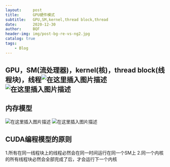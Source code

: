```yaml
---
layout:     post
title:      GPU硬件模式
subtitle:   GPU,SM,kernel,thread block,thread
date:       2020-12-30
author:     BQF
header-img: img/post-bg-re-vs-ng2.jpg
catalog: true
tags:
    - Blog
---
```





## GPU，SM(流处理器)，kernel(核)，thread block(线程块)，线程![在这里插入图片描述](https://img-blog.csdnimg.cn/20201230184958276.png?x-oss-process=image/watermark,type_ZmFuZ3poZW5naGVpdGk,shadow_10,text_aHR0cHM6Ly9ibG9nLmNzZG4ubmV0L2hudV96enU=,size_16,color_FFFFFF,t_70)![在这里插入图片描述](https://img-blog.csdnimg.cn/20201230185118355.png?x-oss-process=image/watermark,type_ZmFuZ3poZW5naGVpdGk,shadow_10,text_aHR0cHM6Ly9ibG9nLmNzZG4ubmV0L2hudV96enU=,size_16,color_FFFFFF,t_70)

## 内存模型
![在这里插入图片描述](https://img-blog.csdnimg.cn/20201230185226734.png?x-oss-process=image/watermark,type_ZmFuZ3poZW5naGVpdGk,shadow_10,text_aHR0cHM6Ly9ibG9nLmNzZG4ubmV0L2hudV96enU=,size_16,color_FFFFFF,t_70)
![在这里插入图片描述](https://img-blog.csdnimg.cn/2020123018524445.png)
## CUDA编程模型的原则
1.所有在同一线程块上的线程必然会在同一时间运行在同一个SM上
2.同一个内核的所有线程块必然会全部完成了后，才会运行下一个内核


